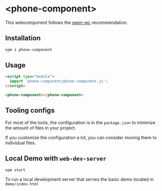 # \<phone-component>

This webcomponent follows the [open-wc](https://github.com/open-wc/open-wc) recommendation.

## Installation

```bash
npm i phone-component
```

## Usage

```html
<script type="module">
  import 'phone-component/phone-component.js';
</script>

<phone-component></phone-component>
```



## Tooling configs

For most of the tools, the configuration is in the `package.json` to minimize the amount of files in your project.

If you customize the configuration a lot, you can consider moving them to individual files.

## Local Demo with `web-dev-server`

```bash
npm start
```

To run a local development server that serves the basic demo located in `demo/index.html`
